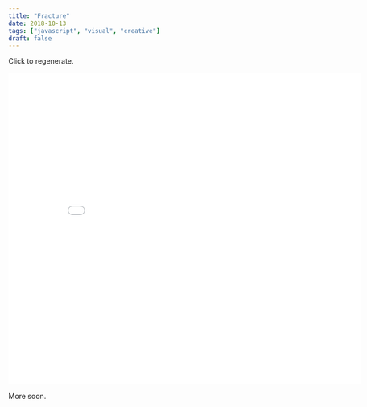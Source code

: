 ```yaml
---
title: "Fracture"
date: 2018-10-13
tags: ["javascript", "visual", "creative"]
draft: false
---
```


Click to regenerate.

<iframe class='iframe' src="/fracture/index.html" width="700" height="620" frameBorder="0"></iframe>

More soon.
